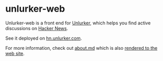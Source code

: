 # unlurker-web

Unlurker-web is a front end for [Unlurker](https://github.com/jasonthorsness/unlurker), which helps
you find active discussions on [Hacker News](news.ycombinator.com).

See it deployed on [hn.unlurker.com](https://hn.unlurker.com).

For more information, check out [about.md](./app/routes/about.md) which is also
[rendered to the web site](https://hn.unlurker.com/about).
